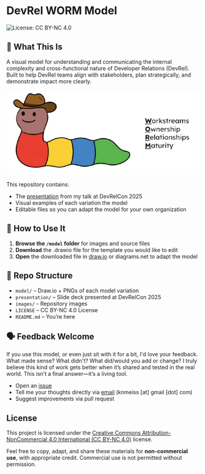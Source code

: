 # DevRel WORM Model
![License: CC BY-NC 4.0](https://img.shields.io/badge/License-CC%20BY--NC%204.0-lightgrey.svg)

## 🧠 What This Is
A visual model for understanding and communicating the internal complexity and cross-functional nature of Developer Relations (DevRel). Built to help DevRel teams align with stakeholders, plan strategically, and demonstrate impact more clearly.

![Alt Text](images/worm.png)

This repository contains:

- The [presentation](https://docs.google.com/presentation/d/1t3M_Qy__lAfB3vsM5rnt0dKi1Z4W-kHPBpjSgqdc53Q/edit?usp=sharing) from my talk at DevRelCon 2025
- Visual examples of each variation the model
- Editable files so you can adapt the model for your own organization

## 🚀 How to Use It

1. **Browse the `/model` folder** for images and source files
2. **Download** the .drawio file for the template you would like to edit
3. **Open** the downloaded file in [draw.io](https://draw.io) or diagrams.net to adapt the model

## 📂 Repo Structure

- `model/` – Draw.io + PNGs of each model variation  
- `presentation/` – Slide deck presented at DevRelCon 2025
- `images/` - Repository images
- `LICENSE` – CC BY-NC 4.0 License  
- `README.md` – You’re here

## 🗣 Feedback Welcome

If you use this model, or even just sit with it for a bit, I'd love your feedback.
What made sense? What didn't? What did/would you add or change? 
I truly believe this kind of work gets better when it’s shared and tested in the real world. This isn’t a final answer—it’s a living tool.

- Open an [issue](https://github.com/knmeiss/devrel-worm-model/issues)
- Tell me your thoughts directly via [email](mailto:knmeiss@gmail.com) (knmeiss [at] gmail [dot] com)
- Suggest improvements via pull request

## License

This project is licensed under the [Creative Commons Attribution-NonCommercial 4.0 International (CC BY-NC 4.0)](https://creativecommons.org/licenses/by-nc/4.0/) license.

Feel free to copy, adapt, and share these materials for **non-commercial use**, with appropriate credit. Commercial use is not permitted without permission.
